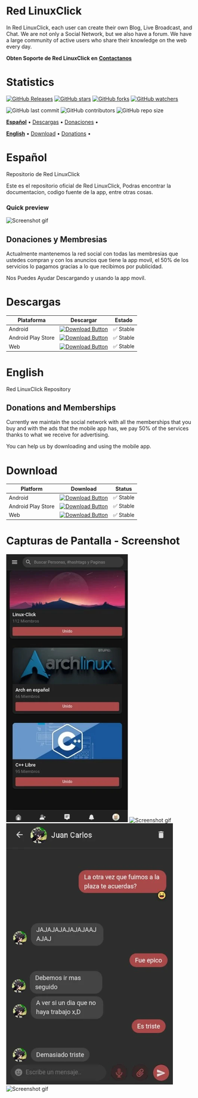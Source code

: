 # Red LinuxClick
In Red LinuxClick, each user can create their own Blog, Live Broadcast, and Chat.
We are not only a Social Network, but we also have a forum.
We have a large community of active users who share their knowledge on the web every day.

**Obten Soporte de Red LinuxClick en** <a href="https://redlinuxclick.ml/contact-us">**Contactanos**</a> 

# Statistics
[![GitHub Releases](https://img.shields.io/github/downloads/Red-LinuxClick/android/total?logo=github)](https://github.com/Red-LinuxClick/android/)
[![GitHub stars](https://img.shields.io/github/stars/Red-LinuxClick/android?style=social)](https://github.com/Red-LinuxClick/android/)
[![GitHub forks](https://img.shields.io/github/forks/Red-LinuxClick/android?style=social)](https://github.com/Red-LinuxClick/android/)
[![GitHub watchers](https://img.shields.io/github/watchers/Red-LinuxClick/android?style=social)](https://github.com/Red-LinuxClick/android/)

![GitHub last commit](https://img.shields.io/github/last-commit/Red-LinuxClick/android?color=%23229395&label=Last%20commit&logo=git&logoColor=%23fff&style=for-the-badge) ![GitHub contributors](https://img.shields.io/github/contributors/Red-LinuxClick/android?color=%237acbcd&logo=github&logoColor=%23fff&style=for-the-badge) ![GitHub repo size](https://img.shields.io/github/repo-size/Red-LinuxClick/android?color=%23229395&logo=github&logoColor=%23fff&style=for-the-badge)




<a href="#español">**Español**</a> •
<a href="#descargas">Descargas</a> •
<a href="#donaciones-y-membresias">Donaciones</a> •


<a href="#english">**English**</a> •
<a href="#download">Download</a> •
<a href="#donations-and-memberships">Donations</a> •







# Español
Repositorio de Red LinuxClick

Este es el repositorio oficial de Red LinuxClick, Podras encontrar la documentacion, codigo fuente de la app, entre otras cosas.


### Quick preview
![Screenshot gif](https://raw.githubusercontent.com/Red-LinuxClick/android/main/img/RedLinuxClick.png)


## Donaciones y Membresias
Actualmente mantenemos la red social con todas las membresias que ustedes compran y con los anuncios que tiene la app movil, el 50% de los servicios lo pagamos gracias a lo que recibimos por publicidad.

Nos Puedes Ayudar Descargando y usando la app movil.

# Descargas

| Plataforma | Descargar | Estado |
|----------|----------|--------|
| Android    |[![Download Button](https://img.shields.io/github/v/release/AngelJRomero21/RedLinuxClick?color=7885FF&label=Android-Apk&logo=android&style=for-the-badge)](https://github.com/Red-LinuxClick/android/releases/latest)| ✅ Stable | 
| Android Play Store   |[![Download Button](https://img.shields.io/github/v/release/AngelJRomero21/RedLinuxClick?color=7885FF&label=Play-Store&logo=android&style=for-the-badge)](https://play.google.com/store/apps/details?id=com.cromstudio.redlinuxclick)| ✅ Stable | 
| Web    |[![Download Button](https://img.shields.io/github/v/release/AngelJRomero21/RedLinuxClick?color=FF7139&label=RedLinuxClick.ml&logo=firefox&style=for-the-badge)](https://redlinuxclick.com/) | ✅ Stable | 
 
 
# English

Red LinuxClick Repository



## Donations and Memberships
Currently we maintain the social network with all the memberships that you buy and with the ads that the mobile app has, we pay 50% of the services thanks to what we receive for advertising.

You can help us by downloading and using the mobile app.


# Download 

| Platform | Download | Status |
|----------|----------|--------|
| Android    |[![Download Button](https://img.shields.io/github/v/release/AngelJRomero21/RedLinuxClick?color=7885FF&label=Android-Apk&logo=android&style=for-the-badge)](https://github.com/Red-LinuxClick/android/releases/latest)| ✅ Stable | 
| Android Play Store   |[![Download Button](https://img.shields.io/github/v/release/AngelJRomero21/RedLinuxClick?color=7885FF&label=Play-Store&logo=android&style=for-the-badge)](https://play.google.com/store/apps/details?id=com.cromstudio.redlinuxclick)| ✅ Stable | 
| Web    |[![Download Button](https://img.shields.io/github/v/release/AngelJRomero21/RedLinuxClick?color=FF7139&label=RedLinuxClick.ml&logo=firefox&style=for-the-badge)](https://redlinuxclick.com/) | ✅ Stable | 








# Capturas de Pantalla - Screenshot

![Screenshot gif](https://raw.githubusercontent.com/AngelJRomero21/RedLinuxClick/main/img/unnamed%20(1).png)
![Screenshot gif](https://play-lh.googleusercontent.com/S92wJvr1dqZQciO8TiU22hagiSpe0yek7Z0yngWHWii9i-Dq5a2HU51yoBERNxsFmzY=w1280-h821-rw)
![Screenshot gif](https://raw.githubusercontent.com/AngelJRomero21/RedLinuxClick/main/img/unnamed_1%20(1).png)
![Screenshot gif](https://play-lh.googleusercontent.com/rW5Taf2EzpmEgYQPhSQQz0Yn48ePvtMZJBTPWXIWIUhb2T0U1ZdYyewbTo8wcj9kAg=w1280-h821-rw)


